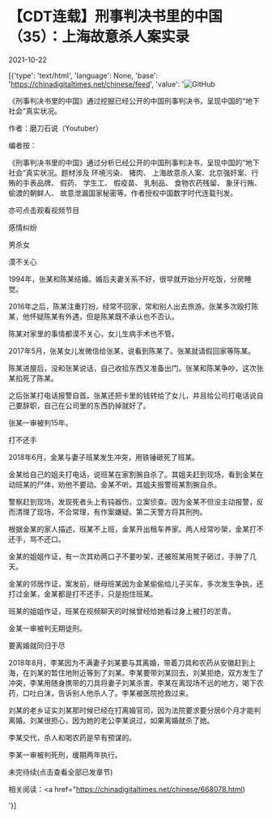 # 【CDT连载】刑事判决书里的中国（35）：上海故意杀人案实录

2021-10-22

[{'type': 'text/html', 'language': None, 'base': 'https://chinadigitaltimes.net/chinese/feed', 'value': '![GitHub](https://chinadigitaltimes.net/chinese/files/2021/09/刑事判决书里的中国-791x1024.jpg)



《刑事判决书里的中国》通过挖掘已经公开的中国刑事判决书，呈现中国的“地下社会”真实状况。 

作者：磨刀石说（Youtuber）



编者按：

《刑事判决书里的中国》通过分析已经公开的中国刑事判决书，呈现中国的“地下社会”真实状况。题材涉及 环境污染、 猪肉、 上海故意杀人案、北京强奸案、行贿的手表品牌、 假药、 学生工、 假疫苗、 乳制品、 食物农药残留、 象牙行贿、 偷渡的朝鲜人、 故意泄漏国家秘密等。作者授权中国数字时代连载刊发。

亦可点击观看视频节目





感情纠纷

男杀女

漠不关心

1994年，张某和陈某结婚。婚后夫妻关系不好，很早就开始分开吃饭，分房睡觉。

2016年之后，陈某注重打扮，经常不回家，常和别人出去旅游。张某多次殴打陈某，他怀疑陈某有外遇，但是陈某既不承认也不否认。

陈某对家里的事情都漠不关心，女儿生病手术也不管。

2017年5月，张某女儿发微信给张某，说看到陈某了。张某就请假回家等陈某。

陈某进屋后，没和张某说话，自己收拾东西又准备出门。张某和陈某争吵，这次张某掐死了陈某。

之后张某打电话报警自首。张某还把卡里的钱转给了女儿，并且给公司打电话说自己要辞职，自己在公司里的东西扔掉就好了。

张某一审被判15年。

打不还手

2018年6月，金某与妻子班某发生冲突，用铁锤砸死了班某。

金某给自己的姐夫打电话，说班某在家割腕自杀了。其姐夫赶到现场，看到金某在动班某的尸体，劝他不要动。金某不听。其姐夫报警班某割腕自杀。

警察赶到现场，发现死者头上有钝器伤，立案侦查。因为金某不但没主动报警，反而清理了现场，不合常理，有作案嫌疑。第二天警方将其刑拘。

根据金某的家人描述，班某不上班，金某开出租车养家。两人经常吵架，金某打不还手，骂不还口。

金某的姐姐作证，有一次其劝两口子不要吵架，还被班某用凳子砸过，手肿了几天。

金某的邻居作证，案发前，继母班某因为金某偷偷给儿子买车，多次发生争执，还打过金某，金某都是打不还手，只是抱住班某。

班某的姐姐作证，班某在视频聊天的时候曾经给她看过身上被打的淤青。

金某一审被判无期徒刑。

要离婚就同归于尽

2018年8月，李某因为不满妻子刘某要与其离婚，带着刀具和农药从安徽赶到上海，在刘某的暂住地附近等到了刘某。李某要带刘某回去，刘某拒绝，双方发生了冲突，李某用随身携带的刀具将妻子刘某杀害。李某在离现场不远的地方，喝下农药，口吐白沫，告诉别人他杀人了。李某被医院抢救过来。

刘某的老乡证实刘某那时候已经在打离婚官司，因为法院要求要分居6个月才能判离婚。刘某很担心，因为她的老公李某说过，如果离婚就杀了她。

李某交代，杀人和喝农药是早有预谋的。

李某一审被判死刑，缓期两年执行。

未完待续(点击查看全部已发章节)





相关阅读：<a href="https://chinadigitaltimes.net/chinese/668078.html)

'}]